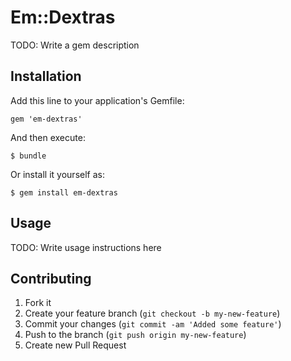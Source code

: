 # Em::Dextras

TODO: Write a gem description

## Installation

Add this line to your application's Gemfile:

    gem 'em-dextras'

And then execute:

    $ bundle

Or install it yourself as:

    $ gem install em-dextras

## Usage

TODO: Write usage instructions here

## Contributing

1. Fork it
2. Create your feature branch (`git checkout -b my-new-feature`)
3. Commit your changes (`git commit -am 'Added some feature'`)
4. Push to the branch (`git push origin my-new-feature`)
5. Create new Pull Request
